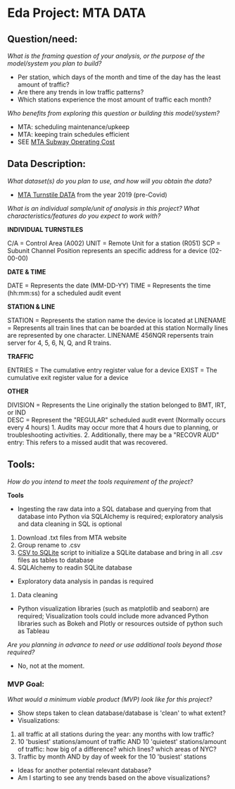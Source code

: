 # Eda Project: MTA DATA

## Question/need:
*What is the framing question of your analysis, or the purpose of the model/system you plan to build?*
- Per station, which days of the month and time of the day has the least amount of traffic?
- Are there any trends in low traffic patterns?
- Which stations experience the most amount of traffic each month?

*Who benefits from exploring this question or building this model/system?*
- MTA: scheduling maintenance/upkeep
- MTA: keeping train schedules efficient
- SEE [MTA Subway Operating Cost](https://ny.curbed.com/2017/10/13/16455880/new-york-city-subway-mta-operating-cost-analysis)


## Data Description:
*What dataset(s) do you plan to use, and how will you obtain the data?*
- [MTA Turnstile DATA](http://web.mta.info/developers/turnstile.html) from the year 2019 (pre-Covid)

*What is an individual sample/unit of analysis in this project? What characteristics/features do you expect to work with?*

**INDIVIDUAL TURNSTILES**

C/A      = Control Area (A002)
UNIT     = Remote Unit for a station (R051)
SCP      = Subunit Channel Position represents an specific address for a device (02-00-00)

**DATE & TIME**

DATE     = Represents the date (MM-DD-YY)
TIME     = Represents the time (hh:mm:ss) for a scheduled audit event

**STATION & LINE**

STATION  = Represents the station name the device is located at
LINENAME = Represents all train lines that can be boarded at this station
           Normally lines are represented by one character.  LINENAME 456NQR repersents train server for 4, 5, 6, N, Q, and R trains.
           
**TRAFFIC**

ENTRIES  = The cumulative entry register value for a device
EXIST    = The cumulative exit register value for a device

**OTHER**

DIVISION = Represents the Line originally the station belonged to BMT, IRT, or IND   
DESC     = Represent the "REGULAR" scheduled audit event (Normally occurs every 4 hours)
           1. Audits may occur more that 4 hours due to planning, or troubleshooting activities. 
           2. Additionally, there may be a "RECOVR AUD" entry: This refers to a missed audit that was recovered. 

## Tools:
*How do you intend to meet the tools requirement of the project?*

**Tools**

- Ingesting the raw data into a SQL database and querying from that database into Python via SQLAlchemy is required; exploratory analysis and data cleaning in SQL is optional

1. Download .txt files from MTA website
2. Group rename to .csv
4. [CSV to SQLite](https://pypi.org/project/csv-to-sqlite/) script to initialize a SQLite database and bring in all .csv files as tables to database
5. SQLAlchemy to readin SQLite database

- Exploratory data analysis in pandas is required
1. Data cleaning

- Python visualization libraries (such as matplotlib and seaborn) are required; Visualization tools could include more advanced Python libraries such as Bokeh and Plotly or resources outside of python such as Tableau

*Are you planning in advance to need or use additional tools beyond those required?*
- No, not at the moment.

### MVP Goal:
*What would a minimum viable product (MVP) look like for this project?*
- Show steps taken to clean database/database is 'clean' to what extent?
- Visualizations:
1. all traffic at all stations during the year: any months with low traffic?
2. 10 'busiest' stations/amount of traffic AND 10 'quietest' stations/amount of traffic: how big of a difference? which lines? which areas of NYC?
4. Traffic by month AND by day of week for the 10 'busiest' stations
- Ideas for another potential relevant database?
- Am I starting to see any trends based on the above visualizations?
